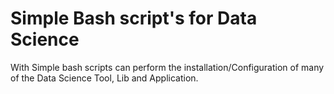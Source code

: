 # Simple Bash script's for Data Science

With Simple bash scripts can perform the installation/Configuration of many of the Data Science Tool, Lib and Application.
